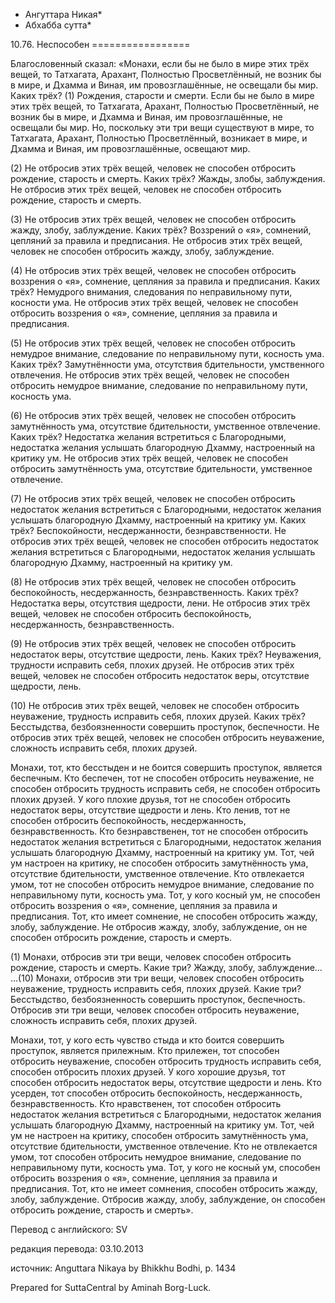 * Ангуттара Никая*
* Абхабба сутта*

10\.76\. Неспособен
\=\=\=\=\=\=\=\=\=\=\=\=\=\=\=\=\=

Благословенный сказал: «Монахи, если бы не было в мире этих трёх вещей, то Татхагата, Арахант, Полностью Просветлённый, не возник бы в мире, и Дхамма и Виная, им провозглашённые, не освещали бы мир\. Каких трёх? \(1\) Рождения, старости и смерти\. Если бы не было в мире этих трёх вещей, то Татхагата, Арахант, Полностью Просветлённый, не возник бы в мире, и Дхамма и Виная, им провозглашённые, не освещали бы мир\. Но, поскольку эти три вещи существуют в мире, то Татхагата, Арахант, Полностью Просветлённый, возникает в мире, и Дхамма и Виная, им провозглашённые, освещают мир\.

\(2\) Не отбросив этих трёх вещей, человек не способен отбросить рождение, старость и смерть\. Каких трёх? Жажды, злобы, заблуждения\. Не отбросив этих трёх вещей, человек не способен отбросить рождение, старость и смерть\.

\(3\) Не отбросив этих трёх вещей, человек не способен отбросить жажду, злобу, заблуждение\. Каких трёх? Воззрений о «я», сомнений, цепляний за правила и предписания\. Не отбросив этих трёх вещей, человек не способен отбросить жажду, злобу, заблуждение\.

\(4\) Не отбросив этих трёх вещей, человек не способен отбросить воззрения о «я», сомнение, цепляния за правила и предписания\. Каких трёх? Немудрого внимания, следования по неправильному пути, косности ума\. Не отбросив этих трёх вещей, человек не способен отбросить воззрения о «я», сомнение, цепляния за правила и предписания\.

\(5\) Не отбросив этих трёх вещей, человек не способен отбросить немудрое внимание, следование по неправильному пути, косность ума\. Каких трёх? Замутнённости ума, отсутствия бдительности, умственного отвлечения\. Не отбросив этих трёх вещей, человек не способен отбросить немудрое внимание, следование по неправильному пути, косность ума\.

\(6\) Не отбросив этих трёх вещей, человек не способен отбросить замутнённость ума, отсутствие бдительности, умственное отвлечение\. Каких трёх? Недостатка желания встретиться с Благородными, недостатка желания услышать благородную Дхамму, настроенный на критику ум\. Не отбросив этих трёх вещей, человек не способен отбросить замутнённость ума, отсутствие бдительности, умственное отвлечение\.

\(7\) Не отбросив этих трёх вещей, человек не способен отбросить недостаток желания встретиться с Благородными, недостаток желания услышать благородную Дхамму, настроенный на критику ум\. Каких трёх? Беспокойности, несдержанности, безнравственности\. Не отбросив этих трёх вещей, человек не способен отбросить недостаток желания встретиться с Благородными, недостаток желания услышать благородную Дхамму, настроенный на критику ум\.

\(8\) Не отбросив этих трёх вещей, человек не способен отбросить беспокойность, несдержанность, безнравственность\. Каких трёх? Недостатка веры, отсутствия щедрости, лени\. Не отбросив этих трёх вещей, человек не способен отбросить беспокойность, несдержанность, безнравственность\.

\(9\) Не отбросив этих трёх вещей, человек не способен отбросить недостаток веры, отсутствие щедрости, лень\. Каких трёх? Неуважения, трудности исправить себя, плохих друзей\. Не отбросив этих трёх вещей, человек не способен отбросить недостаток веры, отсутствие щедрости, лень\.

\(10\) Не отбросив этих трёх вещей, человек не способен отбросить неуважение, трудность исправить себя, плохих друзей\. Каких трёх? Бесстыдства, безбоязненности совершить проступок, беспечности\. Не отбросив этих трёх вещей, человек не способен отбросить неуважение, сложность исправить себя, плохих друзей\.

Монахи, тот, кто бесстыден и не боится совершить проступок, является беспечным\. Кто беспечен, тот не способен отбросить неуважение, не способен отбросить трудность исправить себя, не способен отбросить плохих друзей\. У кого плохие друзья, тот не способен отбросить недостаток веры, отсутствие щедрости и лень\. Кто ленив, тот не способен отбросить беспокойность, несдержанность, безнравственность\. Кто безнравственен, тот не способен отбросить недостаток желания встретиться с Благородными, недостаток желания услышать благородную Дхамму, настроенный на критику ум\. Тот, чей ум настроен на критику, не способен отбросить замутнённость ума, отсутствие бдительности, умственное отвлечение\. Кто отвлекается умом, тот не способен отбросить немудрое внимание, следование по неправильному пути, косность ума\. Тот, у кого косный ум, не способен отбросить воззрения о «я», сомнение, цепляния за правила и предписания\. Тот, кто имеет сомнение, не способен отбросить жажду, злобу, заблуждение\. Не отбросив жажду, злобу, заблуждение, он не способен отбросить рождение, старость и смерть\.

\(1\) Монахи, отбросив эти три вещи, человек способен отбросить рождение, старость и смерть\. Какие три? Жажду, злобу, заблуждение… …\(10\) Монахи, отбросив эти три вещи, человек способен отбросить неуважение, трудность исправить себя, плохих друзей\. Какие три? Бесстыдство, безбоязненность совершить проступок, беспечность\. Отбросив эти три вещи, человек способен отбросить неуважение, сложность исправить себя, плохих друзей\.

Монахи, тот, у кого есть чувство стыда и кто боится совершить проступок, является прилежным\. Кто прилежен, тот способен отбросить неуважение, способен отбросить трудность исправить себя, способен отбросить плохих друзей\. У кого хорошие друзья, тот способен отбросить недостаток веры, отсутствие щедрости и лень\. Кто усерден, тот способен отбросить беспокойность, несдержанность, безнравственность\. Кто нравственен, тот способен отбросить недостаток желания встретиться с Благородными, недостаток желания услышать благородную Дхамму, настроенный на критику ум\. Тот, чей ум не настроен на критику, способен отбросить замутнённость ума, отсутствие бдительности, умственное отвлечение\. Кто не отвлекается умом, тот способен отбросить немудрое внимание, следование по неправильному пути, косность ума\. Тот, у кого не косный ум, способен отбросить воззрения о «я», сомнение, цепляния за правила и предписания\. Тот, кто не имеет сомнения, способен отбросить жажду, злобу, заблуждение\. Отбросив жажду, злобу, заблуждение, он способен отбросить рождение, старость и смерть»\.

Перевод с английского: SV

редакция перевода: 03\.10\.2013

источник: Anguttara Nikaya by Bhikkhu Bodhi, p\. 1434

Prepared for SuttaCentral by Aminah Borg\-Luck\.